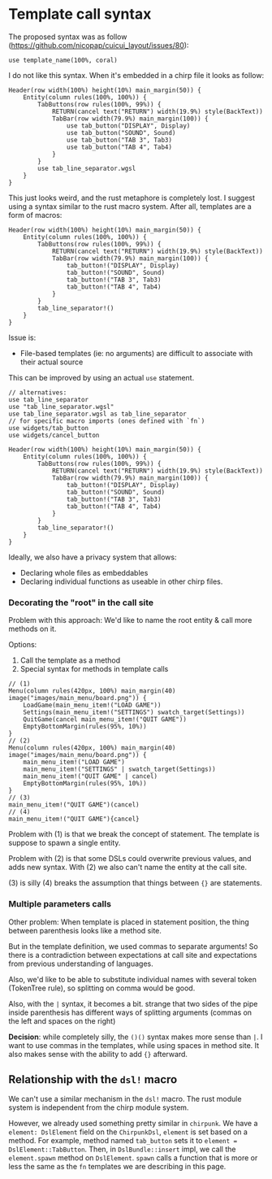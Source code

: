 # Template call syntax

The proposed syntax was as follow (<https://github.com/nicopap/cuicui_layout/issues/80>):

```ron
use template_name(100%, coral)
```

I do not like this syntax. When it's embedded in a chirp file it looks as follow:


```ron
Header(row width(100%) height(10%) main_margin(50)) {
    Entity(column rules(100%, 100%)) {
        TabButtons(row rules(100%, 99%)) {
            RETURN(cancel text("RETURN") width(19.9%) style(BackText))
            TabBar(row width(79.9%) main_margin(100)) {
                use tab_button("DISPLAY", Display)
                use tab_button("SOUND", Sound)
                use tab_button("TAB 3", Tab3)
                use tab_button("TAB 4", Tab4)
            }
        }
        use tab_line_separator.wgsl
    }
}
```

This just looks weird, and the rust metaphore is completely lost. I suggest using
a syntax similar to the rust macro system. After all, templates are a form of
macros:

```ron
Header(row width(100%) height(10%) main_margin(50)) {
    Entity(column rules(100%, 100%)) {
        TabButtons(row rules(100%, 99%)) {
            RETURN(cancel text("RETURN") width(19.9%) style(BackText))
            TabBar(row width(79.9%) main_margin(100)) {
                tab_button!("DISPLAY", Display)
                tab_button!("SOUND", Sound)
                tab_button!("TAB 3", Tab3)
                tab_button!("TAB 4", Tab4)
            }
        }
        tab_line_separator!()
    }
}
```

Issue is:

- File-based templates (ie: no arguments) are difficult to associate with their
  actual source

This can be improved by using an actual `use` statement.

```ron
// alternatives:
use tab_line_separator
use "tab_line_separator.wgsl"
use tab_line_separator.wgsl as tab_line_separator
// for specific macro imports (ones defined with `fn`)
use widgets/tab_button
use widgets/cancel_button

Header(row width(100%) height(10%) main_margin(50)) {
    Entity(column rules(100%, 100%)) {
        TabButtons(row rules(100%, 99%)) {
            RETURN(cancel text("RETURN") width(19.9%) style(BackText))
            TabBar(row width(79.9%) main_margin(100)) {
                tab_button!("DISPLAY", Display)
                tab_button!("SOUND", Sound)
                tab_button!("TAB 3", Tab3)
                tab_button!("TAB 4", Tab4)
            }
        }
        tab_line_separator!()
    }
}
```

Ideally, we also have a privacy system that allows:

- Declaring whole files as embeddables
- Declaring individual functions as useable in other chirp files.

### Decorating the "root" in the call site

Problem with this approach: We'd like to name the root entity & call more
methods on it.

Options:

1. Call the template as a method
2. Special syntax for methods in template calls

```ron
// (1)
Menu(column rules(420px, 100%) main_margin(40) image("images/main_menu/board.png")) {
    LoadGame(main_menu_item!("LOAD GAME"))
    Settings(main_menu_item!("SETTINGS") swatch_target(Settings))
    QuitGame(cancel main_menu_item!("QUIT GAME"))
    EmptyBottomMargin(rules(95%, 10%))
}
// (2)
Menu(column rules(420px, 100%) main_margin(40) image("images/main_menu/board.png")) {
    main_menu_item!("LOAD GAME")
    main_menu_item!("SETTINGS" | swatch_target(Settings))
    main_menu_item!("QUIT GAME" | cancel)
    EmptyBottomMargin(rules(95%, 10%))
}
// (3)
main_menu_item!("QUIT GAME")(cancel)
// (4)
main_menu_item!("QUIT GAME"){cancel}
```

Problem with (1) is that we break the concept of statement. The template is
suppose to spawn a single entity.

Problem with (2) is that some DSLs could overwrite previous values, and adds
new syntax. With (2) we also can't name the entity at the call site.

(3) is silly (4) breaks the assumption that things between `{}` are statements.

### Multiple parameters calls

Other problem: When template is placed in statement position, the thing between
parenthesis looks like a method site.

But in the template definition, we used commas to separate arguments! So there
is a contradiction between expectations at call site and expectations from
previous understanding of languages.

Also, we'd like to be able to substitute individual names with several token
(TokenTree rule), so splitting on comma would be good.

Also, with the `|` syntax, it becomes a bit. strange that two sides of the pipe
inside parenthesis has different ways of splitting arguments (commas on the
left and spaces on the right)

**Decision**: while completely silly, the `()()` syntax makes more sense than
`|`. I want to use commas in the templates, while using spaces in method site.
It also makes sense with the ability to add `{}` afterward.

## Relationship with the `dsl!` macro

We can't use a similar mechanism in the `dsl!` macro. The rust module system
is independent from the chirp module system.

However, we already used something pretty similar in `chirpunk`. We have a
`element: DslElement` field on the `ChirpunkDsl`, `element` is set based on a
method. For example, method named `tab_button` sets it to `element = DslElement::TabButton`.
Then, in `DslBundle::insert` impl, we call the `element.spawn` method on `DslElement`.
`spawn` calls a function that is more or less the same as the `fn` templates we
are describing in this page.